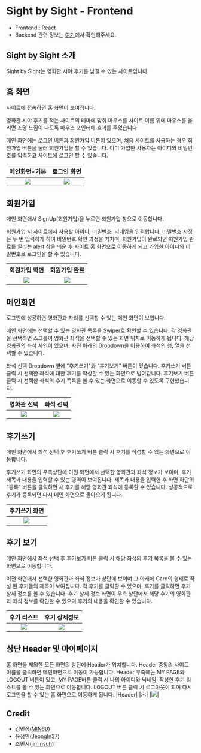 # Sight by Sight - Frontend
- Frontend : React
- Backend 관련 정보는 [여기](https://github.com/JeongIn37/SightBySight)에서 확인해주세요.

## Sight by Sight 소개
Sight by Sight는 영화관 시야 후기를 남길 수 있는 사이트입니다.

## 홈 화면

사이트에 접속하면 홈 화면이 보여집니다.


영화관 시야 후기를 적는 사이트의 테마에 맞춰 마우스를 사이트 이름 위에 마우스를 올리면 조명 느낌이 나도록 마우스 포인터에 효과를 주었습니다.


메인 화면에는 로그인 버튼과 회원가입 버튼이 있으며, 처음 사이트를 사용하는 경우 회원가입 버튼을 눌러 회원가입을 할 수 있습니다. 이미 가입한 사용자는 아이디와 비밀번호를 입력하고 사이트에 로그인 할 수 있습니다.

|메인화면-기본|로그인 화면|
|:-:|:-:|
|![](https://github.com/MIN60/madcamp_week3/blob/master/screenshot/KakaoTalk_20220118_194703389.png)|![](https://github.com/MIN60/madcamp_week3/blob/master/screenshot/KakaoTalk_20220118_194645044.png)|

## 회원가입
메인 화면에서 SignUp(회원가입)을 누르면 회원가입 창으로 이동합니다.


회원가입 시 사이트에서 사용할 아이디, 비밀번호, 닉네임을 입력합니다. 비밀번호 지정은 두 번 입력하게 하여 비밀번호 확인 과정을 거치며, 회원가입이 완료되면 회원가입 완료를 알리는 alert 창을 띄운 후 사이트 홈 화면으로 이동하게 되고 가입한 아이디와 비밀번호로 로그인을 할 수 있습니다.

|회원가입 화면|회원가입 완료|
|:-:|:-:|
|![](https://github.com/MIN60/madcamp_week3/blob/master/screenshot/KakaoTalk_20220118_194829034.png)|![](https://github.com/MIN60/madcamp_week3/blob/master/screenshot/KakaoTalk_20220118_194901770.png)|

## 메인화면
로그인에 성공하면 영화관과 자리를 선택할 수 있는 메인 화면이 보입니다.


메인 화면에는 선택할 수 있는 영화관 목록을 Swiper로 확인할 수 있습니다. 각 영화관을 선택하면 스크롤이 영화관 좌석을 선택할 수 있는 화면 위치로 이동하게 됩니다. 해당 영화관의 좌석 사인이 있으며, 사진 아래의 Dropdown을 이용하여 좌석의 행, 열을 선택할 수 있습니다.



좌석 선택 Dropdown 옆에 "후기쓰기"와 "후기보기" 버튼이 있습니다. 후기쓰기 버튼 클릭 시 선택한 좌석에 대한 후기를 작성할 수 있는 화면으로 넘어갑니다. 후기보기 버튼 클릭 시 선택한 좌석의 후기 목록을 볼 수 있는 화면으로 이동할 수 있도록 구현했습니다.

|영화관 선택|좌석 선택|
|:-:|:-:|
|![](https://github.com/MIN60/madcamp_week3/blob/master/screenshot/KakaoTalk_20220118_194943370.png)|![](https://github.com/MIN60/madcamp_week3/blob/master/screenshot/KakaoTalk_20220118_195001235.png)|

## 후기쓰기
메인 화면에서 좌석 선택 후 후기쓰기 버튼 클릭 시 후기를 작성할 수 있는 화면으로 이동합니다.


후기쓰기 화면의 우측상단에 이전 화면에서 선택한 영화관과 좌석 정보가 보이며, 후기 제목과 내용을 입력할 수 있는 영역이 보여집니다. 제목과 내용을 입력한 후 화면 하단의 "등록" 버튼을 클릭하면 새 후기를 해당 영화관 좌석에 등록할 수 있습니다. 성공적으로 후기가 등록되면 다시 메인 화면으로 돌아오게 됩니다.

|후기쓰기 화면|
|:-:|
|![](https://github.com/MIN60/madcamp_week3/blob/master/screenshot/KakaoTalk_20220118_195113454.png)|

## 후기 보기
메인 화면에서 좌석 선택 후 후기보기 버튼 클릭 시 해당 좌석의 후기 목록을 볼 수 있는 화면으로 이동합니다.


이전 화면에서 선택한 영화관과 좌석 정보가 상단에 보이며 그 아래에 Card의 형태로 작성 된 후기들의 제목이 보여집니다. 각 후기를 클릭할 수 있으며, 후기를 클릭하면 후기 상세 정보를 볼 수 있습니다. 후기 상세 정보 화면이 우측 상단에서 해당 후기의 영화관과 좌석 정보를 확인할 수 있으며 후기의 내용을 확인할 수 있습니다.

|후기 리스트|후기 상세정보|
|:-:|:-:|
|![](https://github.com/MIN60/madcamp_week3/blob/master/screenshot/KakaoTalk_20220118_195140919.png)|![](https://github.com/MIN60/madcamp_week3/blob/master/screenshot/KakaoTalk_20220118_195433074.png)|

## 상단 Header 및 마이페이지
홈 화면을 제외한 모든 화면의 상단에 Header가 위치합니다. Header 중앙의 사이트 이름을 클릭하면 메인화면으로 이동이 가능합니다. Header 우측에는 MY PAGE와 LOGOUT 버튼이 있고, MY PAGE버튼 클릭 시 나의 아이디와 닉네임, 작성한 후기 리스트를 볼 수 있는 화면으로 이동합니다. LOGOUT 버튼 클릭 시 로그아웃이 되며 다시 로그인을 할 수 있는 홈 화면으로 이동하게 됩니다.
|Header|
|:-:|
|![](https://github.com/MIN60/madcamp_week3/blob/master/screenshot/KakaoTalk_20220118_195434798.png)|


## Credit
- 김민정([MIN60](https://github.com/MIN60))
- 윤정인([JeongIn37](https://github.com/JeongIn37))
- 조민서([jjminsuh](https://github.com/jjminsuh))
